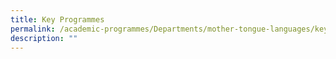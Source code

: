 ```yaml
---
title: Key Programmes
permalink: /academic-programmes/Departments/mother-tongue-languages/key-programmes/permalink
description: ""
---
```

